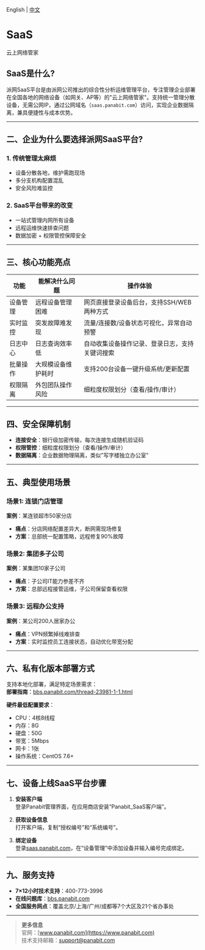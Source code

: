 <p>
   English | <a href="README.md">中文<a/>  
</p>

# SaaS
云上网络管家

## SaaS是什么?

派网SaaS平台是由派网公司推出的综合性分析运维管理平台，专注管理企业部署在全国各地的网络设备（如网关、AP等）的"云上网络管家"。支持统一管理分散设备，无需公网IP，通过公网域名（`saas.panabit.com`）访问，实现企业数据隔离，兼具便捷性与成本优势。

---

## 二、企业为什么要选择派网SaaS平台?

### 1. 传统管理太麻烦
- 设备分散各地，维护需跑现场  
- 多分支机构配置混乱  
- 安全风险难监控  

### 2. SaaS平台带来的改变
- 一站式管理内网所有设备  
- 远程运维快速排查问题  
- 数据加密 + 权限管控保障安全  

---

## 三、核心功能亮点

| 功能         | 能解决什么问题               | 操作体验                                                                 |
|--------------|------------------------------|--------------------------------------------------------------------------|
| 设备管理     | 远程设备管理困难             | 网页直接登录设备后台，支持SSH/WEB两种方式                                |
| 实时监控     | 突发故障难发现               | 流量/连接数/设备状态可视化，异常自动预警                                 |
| 日志中心     | 日志查询效率低               | 自动收集设备操作记录、登录日志，支持关键词搜索                           |
| 批量操作     | 大规模设备维护耗时           | 支持200台设备一键升级系统/更新配置                                       |
| 权限隔离     | 外包团队操作风险             | 细粒度权限划分（查看/操作/审计）                                         |

---

## 四、安全保障机制
- **连接安全**：银行级加密传输，每次连接生成随机验证码  
- **权限管控**：细粒度权限划分（查看/操作/审计）  
- **数据隔离**：企业数据物理隔离，类似"写字楼独立办公室"  

---

## 五、典型使用场景

### 场景1: 连锁门店管理  
**案例**：某连锁超市50家分店  
- **痛点**：分店网络配置差异大，断网需现场修复  
- **方案**：总部统一配置策略，远程修复90%故障  

### 场景2: 集团多子公司  
**案例**：某集团10家子公司  
- **痛点**：子公司IT能力参差不齐  
- **方案**：总部远程接管运维，子公司保留查看权限  

### 场景3: 远程办公支持  
**案例**：某公司200人居家办公  
- **痛点**：VPN频繁掉线难排查  
- **方案**：实时监控员工连接状态，自动优化带宽分配  

---

## 六、私有化版本部署方式  
支持本地化部署，满足特定场景需求：  
**部署指南**：[bbs.panabit.com/thread-23981-1-1.html](https://bbs.panabit.com/thread-23981-1-1.html)  

**硬件最低配置要求**：  
- CPU：4核8线程  
- 内存：8G  
- 硬盘：50G  
- 带宽：5Mbps  
- 网卡：1张  
- 操作系统：CentOS 7.6+  

---

## 七、设备上线SaaS平台步骤  
1. **安装客户端**  
   登录Panabit管理界面，在应用商店安装“Panabit_SaaS客户端”。  

2. **获取设备信息**  
   打开客户端，复制“授权编号”和“系统编号”。  

3. **绑定设备**  
   登录[saas.panabit.com](https://saas.panabit.com)，在“设备管理”中添加设备并输入编号完成绑定。  

---

## 九、服务支持  
- **7×12小时技术支持**：400-773-3996  
- **在线问题库**：[bbs.panabit.com](https://bbs.panabit.com)  
- **全国服务网点**：覆盖北京/上海/广州/成都等7个大区及21个省办事处  

---

> **更多信息**  
> 官网：[www.panabit.com](https://www.panabit.com)  
> 技术支持邮箱：support@panabit.com
```
